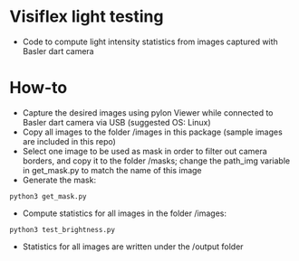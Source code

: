 # Visiflex light testing
* Code to compute light intensity statistics from images captured with Basler dart camera

# How-to
* Capture the desired images using pylon Viewer while connected to Basler dart camera via USB (suggested OS: Linux)
* Copy all images to the folder /images in this package (sample images are included in this repo)
* Select one image to be used as mask in order to filter out camera borders, and copy it to the folder /masks; change the path\_img variable in get_mask.py to match the name of this image
* Generate the mask:
```
python3 get_mask.py
```
* Compute statistics for all images in the folder /images:
```
python3 test_brightness.py
```
* Statistics for all images are written under the /output folder
